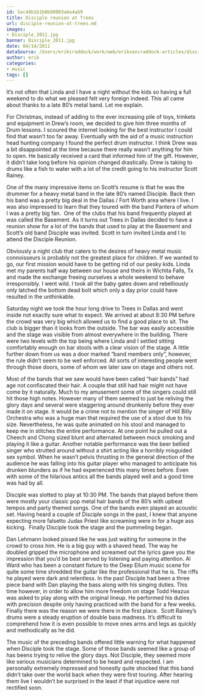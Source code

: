 ```yaml
---
id: 5ac44b1b1b0b90003a6e4ab9
title: Disciple reunion at Trees
url: disciple-reunion-at-trees.md
images:
- Disciple_2011.jpg
banner: Disciple_2011.jpg
date: 04/14/2011
dataSource: /Users/erikcraddock/work/web/erikvancraddock-articles/disciple-reunion-at-trees/disciple-reunion-at-trees.md
author: erik
categories:
- music
tags: []
---
```


It&#8217;s not often that Linda and I have a night without the kids so having a full weekend to do what we pleased felt very foreign indeed. This all came about thanks to a late 80&#8217;s metal band. Let me explain.

For Christmas, instead of adding to the ever increasing pile of toys, trinkets and equipment in Drew&#8217;s room, we decided to give him three months of Drum lessons. I scoured the internet looking for the best instructor I could find that wasn&#8217;t too far away. Eventually with the aid of a music instruction head hunting company I found the perfect drum instructor. I think Drew was a bit disappointed at the time because there really wasn&#8217;t anything for him to open. He basically received a card that informed him of the gift. However, it didn&#8217;t take long before his opinion changed drastically. Drew is taking to drums like a fish to water with a lot of the credit going to his instructor Scott Rainey.

One of the many impressive items on Scott&#8217;s resume is that he was the drummer for a heavy metal band in the late 80&#8217;s named Disciple. Back then his band was a pretty big deal in the Dallas / Fort Worth area where I live. I was also impressed to learn that they toured with the band Pantera of whom I was a pretty big fan.  One of the clubs that his band frequently played at was called the Basement. As it turns out Trees in Dallas decided to have a reunion show for a lot of the bands that used to play at the Basement and Scott&#8217;s old band Disciple was invited. Scott in turn invited Linda and I to attend the Disciple Reunion.

Obviously a night club that caters to the desires of heavy metal music connoisseurs is probably not the greatest place for children. If we wanted to go, our first mission would have to be getting rid of our pesky kids. Linda met my parents half way between our house and theirs in Wichita Falls, Tx and made the exchange freeing ourselves a whole weekend to behave irresponsibly. I went wild. I took all the baby gates down and rebelliously only latched the bottom dead bolt which only a day prior could have resulted in the unthinkable.

Saturday night we took the hour long drive to Trees in Dallas and went inside not exactly sure what to expect. We arrived at about 8:30 PM before the crowd was very big which allowed us to find a good place to sit. The club is bigger than it looks from the outside. The bar was easily accessible and the stage was visible from almost everywhere in the building. There were two levels with the top being where Linda and I settled sitting comfortably enough on bar stools with a clear vision of the stage. A little further down from us was a door marked &#8220;band members only&#8221;, however, the rule didn&#8217;t seem to be well enforced. All sorts of interesting people went through those doors, some of whom we later saw on stage and others not.

Most of the bands that we saw would have been called &#8220;hair bands&#8221; had age not confiscated their hair. A couple that still had hair might not have come by it naturally. Much to my amusement some of the singers could still hit those high notes. However many of them seemed to just be reliving the glory days and several were staggering around drunkenly before they ever made it on stage. It would be a crime not to mention the singer of Hill Billy Orchestra who was a huge man that required the use of a stool due to his size. Nevertheless, he was quite animated on his stool and managed to keep me in stitches the entire performance. At one point he pulled out a Cheech and Chong sized blunt and alternated between mock smoking and playing it like a guitar. Another notable performance was the beer bellied singer who strutted around without a shirt acting like a horribly misguided sex symbol. When he wasn&#8217;t pelvis thrusting in the general direction of the audience he was falling into his guitar player who managed to anticipate his drunken blunders as if he had experienced this many times before. Even with some of the hilarious antics all the bands played well and a good time was had by all.

Disciple was slotted to play at 10:30 PM. The bands that played before them were mostly your classic pop metal hair bands of the 80&#8217;s with upbeat tempos and party themed songs. One of the bands even played an acoustic set. Having heard a couple of Disciple songs in the past, I knew that anyone expecting more falsetto Judas Priest like screaming were in for a huge ass kicking.  Finally Disciple took the stage and the pummeling began.

Dan Lehmann looked pissed like he was just waiting for someone in the crowd to cross him. He is a big guy with a shaved head. The way he doubled gripped the microphone and screamed out the lyrics gave you the impression that you&#8217;d be best served by listening and paying attention. Al Ward who has been a constant fixture to the Deep Ellum music scene for quite some time shredded the guitar like the professional that he is. The riffs he played were dark and relentless. In the past Disciple had been a three piece band with Dan playing the bass along with his singing duties. This time however, in order to allow him more freedom on stage Todd Heazux was asked to play along with the original lineup. He performed his duties with precision despite only having practiced with the band for a few weeks. Finally there was the reason we were there in the first place.  Scott Rainey&#8217;s drums were a steady eruption of double bass madness. It&#8217;s difficult to comprehend how it is even possible to move ones arms and legs as quickly and methodically as he did.

The music of the preceding bands offered little warning for what happened when Disciple took the stage. Some of those bands seemed like a group of has beens trying to relive the glory days. Not Disciple, they seemed more like serious musicians determined to be heard and respected. I am personally extremely impressed and honestly quite shocked that this band didn&#8217;t take over the world back when they were first touring. After hearing them live I wouldn&#8217;t be surprised in the least if that injustice were not rectified soon.
